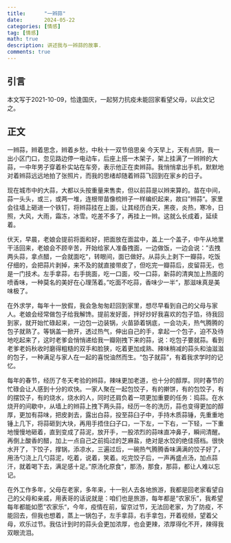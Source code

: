```yaml
---
title:      "一辫蒜"
date:       2024-05-22
categories: [情感]
tag: [情感]
math: true
description: 讲述我与一辫蒜的故事.
comments: true
---
```

## 引言
本文写于2021-10-09，恰逢国庆，一起努力抗疫未能回家看望父母，以此文记之。
## 正文
一辫蒜，辫着思念，辫着乡愁，中秋十一双节倍思亲
​​  今天早上，天有点阴，我一出小区门口，忽见路边停一电动车，后座上搭一木架子，架上挂满了一辫辫的大蒜，一中年男子穿着朴实站在车旁，表示他正在卖辫蒜。我悄悄拿出手机，默默地对着辫蒜远远地拍了张照片，而我的思绪却随着辫蒜飞回到在家乡的日子。

  现在城市中的大蒜，大都以头按重量来售卖，但以前蒜是以辫来算的。苗在中间，蒜一头头，或三，或两一堆，连根带苗像梳辫子一样编织起来，故曰”辫蒜“。家里会往墙上砸进一个铁钉，将辫蒜挂在上面，让其经历白天，黑夜，炎热，寒冷，日照，大风，大雨，霜冻，冰雪。吃差不多了，再挂上一辫。这就么长成着，延续着。

  伏天，早晨，老娘会提前将面和好，把面放在面盆中，盖上一个盖子，中午从地里干活回来，老娘会不顾辛苦，开始给家人准备拽面，一边做饭，一边会说：”去拽两头蒜，拿点醋，一会就面吃“，转眼间，面已做好。从蒜头上剥下一瓣蒜，吃饭仔细的，会把蒜片剥掉，来不及的就直接带皮了，但吃完一瓣蒜后，皮留蒜无，也是一门技术。左手拿蒜，右手挑面，吃一口面，咬一口蒜，新蒜的清爽加上热面的喷香味，一种莫名的美好在心理荡着。”吃面不吃蒜，香味少一半“，那滋味真是美味极了。

  在外求学，每年十一放假，我会急匆匆赶回到家里，想尽早看到自己的父母与家人。老娘会经常做包子给我解馋。提前发好面，拌好炒好我喜欢的包子馅，待我回到家，就开始忙碌起来，一边包一边装锅，火苗舔着锅底，一会功夫，热气腾腾的包子就熟了。等锅盖一掀开，透过热气，伸出自己的手，拿起一个包子，迫不及待地吃起来了，这时老爹会悄悄递给我一瓣刚拽下来的蒜，说：吃包子要就蒜。看到老爹老妈秋收时磨得粗糙的双手和脸狭，吃着更加成熟、辣味稍减的蒜头和油滋滋的包子，一种满足与家人在一起的喜悦油然而生。“包子就蒜”，有着我求学时的记忆。

  每年的春节，经历了冬天考验的辫蒜，辣味更加老道，也十分的醇厚。同时春节的忙碌会让人感到十分的欢快。一家人聚在一起包饺子，有的擀饼，有的包饺子，有的摆饺子，有的烧水，烧水的人，同时还肩负着一项更加重要的任务：捣蒜。在水烧开的间歇中，从墙上的辫蒜上拽下两头蒜，经历一冬的洗历，蒜也变得更加的醇厚，更加有蒜味，把皮剥去，露出白蒜，投至蒜臼子中，手持木质蒜锤，先重重地锤上几下，将蒜砸到大块，再用手捂住臼子口，一下左，一下右，一下轻，一下重地慢慢地砸着，直到变成了蒜泥，放开手，一股浓烈的蒜味直冲鼻子，瞬间清醒。再倒上酸香的醋，加上一点自己之前捣过的芝麻盐，绝对是水饺的绝佳搭档。很快水开了，下饺子，撑锅，添凉水，三遍过后，一碗热气腾腾香味满满的饺子好了，用汤勺浇上几勺蒜泥，吃着，说着，笑着。吃完饺子后，一声再盛点汤，加点蒜汗，就着喝下去，满足感十足。”原汤化原食“，那汤，那食，那蒜，都让人难以忘记。

   在外工作多年，父母在老家，多年来，十一别人去各地旅游，我都是回老家看望自己的父母和亲戚，用表哥的话说就是：咱们也是旅游，每年都是“农家乐”，我希望每年都能如愿”农家乐“，今年，疫情在前，留京过节，无法回老家，为了防疫，不能回去，但我也想着，蒸上一锅包子，左手拿蒜，右手拿包，开着视频，望着父母，欢乐过节。我估计到时的蒜头会更加浓厚，也会更辣，浓厚得化不开，辣得我双眼流泪。​​​​
